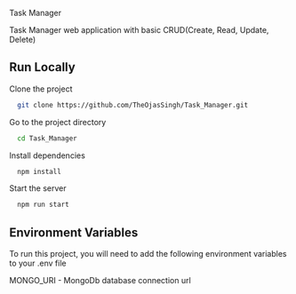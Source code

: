 Task Manager

Task Manager web application with basic CRUD(Create, Read, Update, Delete)




## Run Locally

Clone the project

```bash
  git clone https://github.com/TheOjasSingh/Task_Manager.git
```

Go to the project directory

```bash
  cd Task_Manager
```

Install dependencies

```bash
  npm install
```

Start the server

```bash
  npm run start
```


## Environment Variables

To run this project, you will need to add the following environment variables to your .env file

MONGO_URI - MongoDb database connection url

